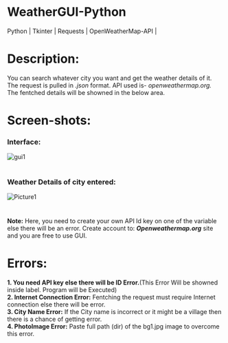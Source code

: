 # WeatherGUI-Python
Python | Tkinter | Requests | OpenWeatherMap-API |

#
# Description:
You can search whatever city you want and get the weather details of it. The request is pulled in <i>.json</i> format. API used is- <i>openweathermap.org.</i> The fentched details will be showned in the below area. <br>


#
# Screen-shots:
### Interface:
![gui1](https://user-images.githubusercontent.com/68990620/108504067-571f3780-72db-11eb-9f01-3abfbfddeea0.png)

#
### Weather Details of city entered:
![Picture1](https://user-images.githubusercontent.com/68990620/108503473-710c4a80-72da-11eb-8f03-50b9f6fd7ec7.png)


#
<b>Note:</b> Here, you need to create your own API Id key on one of the variable else there will be an error. Create account to: <b><i>Openweathermap.org</i></b> site and you are free to use GUI.




#
# Errors: 
<b>1. You need API key else there will be ID Error.</b>(This Error Will be showned inside label. Program will be Executed)<br>
<b>2. Internet Connection Error:</b> Fentching the request must require Internet connection else there will be error.<br>
<b>3. City Name Error:</b> If the City name is incorrect or it might be a village then there is a chance of getting error.<br>
<b>4. PhotoImage Error:</b> Paste full path (dir) of the bg1.jpg image to overcome this error. <br>

#
